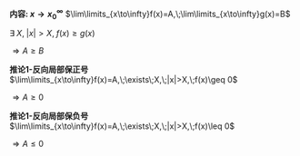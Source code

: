 **内容: $x\to x_0^{\infty}$**
$\lim\limits_{x\to\infty}f(x)=A,\;\lim\limits_{x\to\infty}g(x)=B$

$\exists\;X,\;|x|>X,\;f(x)\geq g(x)$

$\Rightarrow A\geq B$

**推论1-反向局部保正号**
$\lim\limits_{x\to\infty}f(x)=A,\;\exists\;X,\;|x|>X,\;f(x)\geq 0$

$\Rightarrow A\geq 0$

**推论1-反向局部保负号**
$\lim\limits_{x\to\infty}f(x)=A,\;\exists\;X,\;|x|>X,\;f(x)\leq 0$

$\Rightarrow A\leq 0$
